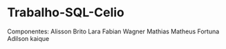 # Trabalho-SQL-Celio

Componentes:
Alisson Brito
Lara Fabian
Wagner Mathias
Matheus Fortuna
Adilson
kaique